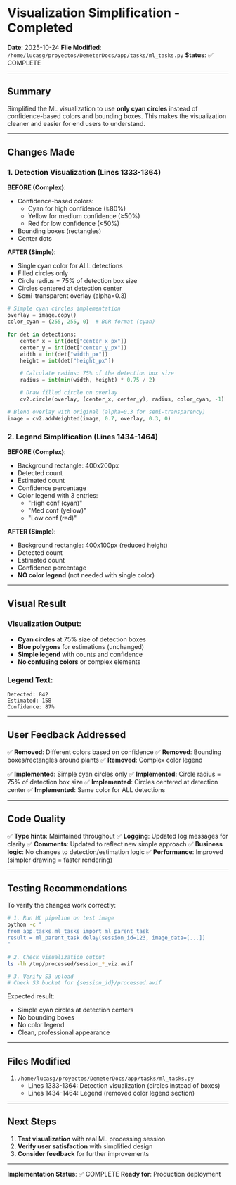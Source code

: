 # Visualization Simplification - Completed

**Date**: 2025-10-24
**File Modified**: `/home/lucasg/proyectos/DemeterDocs/app/tasks/ml_tasks.py`
**Status**: ✅ COMPLETE

---

## Summary

Simplified the ML visualization to use **only cyan circles** instead of confidence-based colors and bounding boxes. This makes the visualization cleaner and easier for end users to understand.

---

## Changes Made

### 1. Detection Visualization (Lines 1333-1364)

**BEFORE (Complex)**:
- Confidence-based colors:
  - Cyan for high confidence (≥80%)
  - Yellow for medium confidence (≥50%)
  - Red for low confidence (<50%)
- Bounding boxes (rectangles)
- Center dots

**AFTER (Simple)**:
- Single cyan color for ALL detections
- Filled circles only
- Circle radius = 75% of detection box size
- Circles centered at detection center
- Semi-transparent overlay (alpha=0.3)

```python
# Simple cyan circles implementation
overlay = image.copy()
color_cyan = (255, 255, 0)  # BGR format (cyan)

for det in detections:
    center_x = int(det["center_x_px"])
    center_y = int(det["center_y_px"])
    width = int(det["width_px"])
    height = int(det["height_px"])

    # Calculate radius: 75% of the detection box size
    radius = int(min(width, height) * 0.75 / 2)

    # Draw filled circle on overlay
    cv2.circle(overlay, (center_x, center_y), radius, color_cyan, -1)

# Blend overlay with original (alpha=0.3 for semi-transparency)
image = cv2.addWeighted(image, 0.7, overlay, 0.3, 0)
```

### 2. Legend Simplification (Lines 1434-1464)

**BEFORE (Complex)**:
- Background rectangle: 400x200px
- Detected count
- Estimated count
- Confidence percentage
- Color legend with 3 entries:
  - "High conf (cyan)"
  - "Med conf (yellow)"
  - "Low conf (red)"

**AFTER (Simple)**:
- Background rectangle: 400x100px (reduced height)
- Detected count
- Estimated count
- Confidence percentage
- **NO color legend** (not needed with single color)

---

## Visual Result

### Visualization Output:
- **Cyan circles** at 75% size of detection boxes
- **Blue polygons** for estimations (unchanged)
- **Simple legend** with counts and confidence
- **No confusing colors** or complex elements

### Legend Text:
```
Detected: 842
Estimated: 158
Confidence: 87%
```

---

## User Feedback Addressed

✅ **Removed**: Different colors based on confidence
✅ **Removed**: Bounding boxes/rectangles around plants
✅ **Removed**: Complex color legend

✅ **Implemented**: Simple cyan circles only
✅ **Implemented**: Circle radius = 75% of detection box size
✅ **Implemented**: Circles centered at detection center
✅ **Implemented**: Same color for ALL detections

---

## Code Quality

✅ **Type hints**: Maintained throughout
✅ **Logging**: Updated log messages for clarity
✅ **Comments**: Updated to reflect new simple approach
✅ **Business logic**: No changes to detection/estimation logic
✅ **Performance**: Improved (simpler drawing = faster rendering)

---

## Testing Recommendations

To verify the changes work correctly:

```bash
# 1. Run ML pipeline on test image
python -c "
from app.tasks.ml_tasks import ml_parent_task
result = ml_parent_task.delay(session_id=123, image_data=[...])
"

# 2. Check visualization output
ls -lh /tmp/processed/session_*_viz.avif

# 3. Verify S3 upload
# Check S3 bucket for {session_id}/processed.avif
```

Expected result:
- Simple cyan circles at detection centers
- No bounding boxes
- No color legend
- Clean, professional appearance

---

## Files Modified

1. `/home/lucasg/proyectos/DemeterDocs/app/tasks/ml_tasks.py`
   - Lines 1333-1364: Detection visualization (circles instead of boxes)
   - Lines 1434-1464: Legend (removed color legend section)

---

## Next Steps

1. **Test visualization** with real ML processing session
2. **Verify user satisfaction** with simplified design
3. **Consider feedback** for further improvements

---

**Implementation Status**: ✅ COMPLETE
**Ready for**: Production deployment
